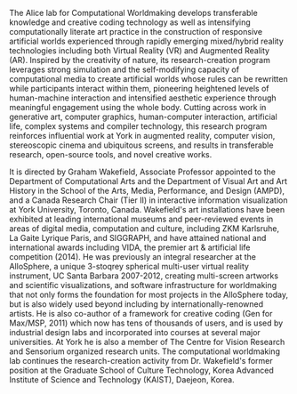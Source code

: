 <!-- { 
  "title": "About",
  "authors": ["Graham"], 
  "tags": ["about"],
  "date": "July 15, 2015",
  "thumbnail": "test.png"
} -->

The Alice lab for Computational Worldmaking develops transferable knowledge and creative coding technology as well as intensifying computationally literate art practice in the construction of responsive artificial worlds experienced through rapidly emerging mixed/hybrid reality technologies including both Virtual Reality (VR) and Augmented Reality (AR). Inspired by the creativity of nature, its research-creation program leverages strong simulation and the self-modifying capacity of computational media to create artificial worlds whose rules can be rewritten while participants interact within them, pioneering heightened levels of human-machine interaction and intensified aesthetic experience through meaningful engagement using the whole body. Cutting across work in generative art, computer graphics, human-computer interaction, artificial life, complex systems and compiler technology, this research program reinforces influential work at York in augmented reality, computer vision, stereoscopic cinema and ubiquitous screens, and results in transferable research, open-source tools, and novel creative works.

It is directed by Graham Wakefield, Associate Professor appointed to the Department of Computational Arts and the Department of Visual Art and Art History in the School of the Arts, Media, Performance, and Design (AMPD), and a Canada Research Chair (Tier II) in interactive information visualization at York University, Toronto, Canada. Wakefield's art installations have been exhibited at leading international museums and peer-reviewed events in areas of digital media, computation and culture, including ZKM Karlsruhe, La Gaite Lyrique Paris, and SIGGRAPH, and have attained national and international awards including VIDA, the premier art & artificial life competition (2014). He was previously an integral researcher at the AlloSphere, a unique 3-stoqrey spherical multi-user virtual reality instrument, UC Santa Barbara 2007-2012, creating multi-screen artworks and scientific visualizations, and software infrastructure for worldmaking that not only forms the foundation for most projects in the AlloSphere today, but is also widely used beyond including by internationally-renowned artists. He is also co-author of a framework for creative coding (Gen for Max/MSP, 2011) which now has tens of thousands of users, and is used by industrial design labs and incorporated into courses at several major universities. At York he is also a member of The Centre for Vision Research and Sensorium organized research units. The computational worldmaking lab continues the research-creation activity from Dr. Wakefield's former position at the Graduate School of Culture Technology, Korea Advanced Institute of Science and Technology (KAIST), Daejeon, Korea.